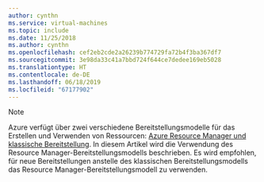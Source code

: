 ```yaml
---
author: cynthn
ms.service: virtual-machines
ms.topic: include
ms.date: 11/25/2018
ms.author: cynthn
ms.openlocfilehash: cef2eb2cde2a26239b774729fa72b4f3ba367df7
ms.sourcegitcommit: 3e98da33c41a7bbd724f644ce7dedee169eb5028
ms.translationtype: HT
ms.contentlocale: de-DE
ms.lasthandoff: 06/18/2019
ms.locfileid: "67177902"
---
```

> [!NOTE]
> Azure verfügt über zwei verschiedene Bereitstellungsmodelle für das Erstellen und Verwenden von Ressourcen: [Azure Resource Manager und klassische Bereitstellung](../articles/azure-resource-manager/resource-manager-deployment-model.md). In diesem Artikel wird die Verwendung des Resource Manager-Bereitstellungsmodells beschrieben. Es wird empfohlen, für neue Bereitstellungen anstelle des klassischen Bereitstellungsmodells das Resource Manager-Bereitstellungsmodell zu verwenden.
